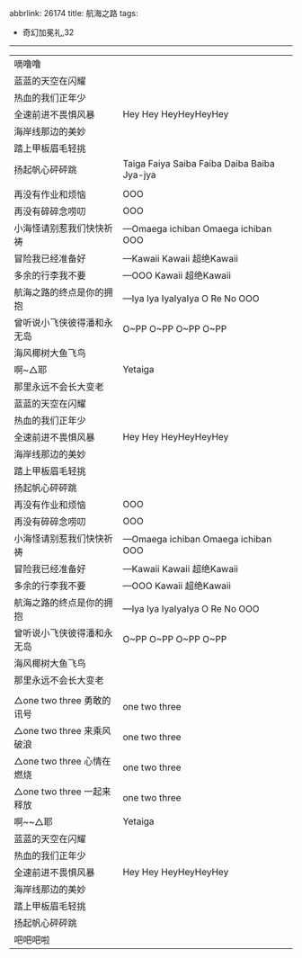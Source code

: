 abbrlink: 26174
title: 航海之路
tags:
  - 奇幻加冕礼,32
---
|      |      |
|--|--|
|嘀噜噜|      |
|蓝蓝的天空在闪耀|      |
|热血的我们正年少|      |
|全速前进不畏惧风暴|Hey Hey HeyHeyHeyHey|
|海岸线那边的美妙|      |
|踏上甲板眉毛轻挑|      |
|扬起帆心砰砰跳|Taiga Faiya Saiba Faiba Daiba Baiba Jya-jya|
|      |      |
|再没有作业和烦恼|OOO|
|再没有碎碎念唠叨|OOO|
|小海怪请别惹我们快快祈祷|—Omaega ichiban Omaega ichiban OOO|
|冒险我已经准备好|—Kawaii Kawaii 超绝Kawaii|
|多余的行李我不要|—OOO Kawaii 超绝Kawaii|
|航海之路的终点是你的拥抱|—Iya Iya IyaIyaIya O Re No OOO|
|曾听说小飞侠彼得潘和永无岛|O~PP O~PP O~PP O~PP|
|海风椰树大鱼飞鸟|      |
|啊~△耶|Yetaiga|
|那里永远不会长大变老|      |
|蓝蓝的天空在闪耀|      |
|热血的我们正年少|      |
|全速前进不畏惧风暴|Hey Hey HeyHeyHeyHey|
|海岸线那边的美妙|      |
|踏上甲板眉毛轻挑|      |
|扬起帆心砰砰跳|      |
|再没有作业和烦恼|OOO|
|再没有碎碎念唠叨|OOO|
|小海怪请别惹我们快快祈祷|—Omaega ichiban Omaega ichiban OOO|
|冒险我已经准备好|—Kawaii Kawaii 超绝Kawaii|
|多余的行李我不要|—OOO Kawaii 超绝Kawaii|
|航海之路的终点是你的拥抱|—Iya Iya IyaIyaIya O Re No OOO|
|曾听说小飞侠彼得潘和永无岛|O~PP O~PP O~PP O~PP|
|海风椰树大鱼飞鸟|      |
|那里永远不会长大变老|      |
|      |      |
|△one two three 勇敢的讯号|one two three|
|△one two three 来乘风破浪|one two three|
|△one two three 心情在燃烧|one two three|
|△one two three 一起来释放|one two three|
|啊~~△耶|Yetaiga|
|蓝蓝的天空在闪耀|      |
|热血的我们正年少|      |
|全速前进不畏惧风暴|Hey Hey HeyHeyHeyHey|
|海岸线那边的美妙|      |
|踏上甲板眉毛轻挑|      |
|扬起帆心砰砰跳|      |
|吧吧吧啦|      |